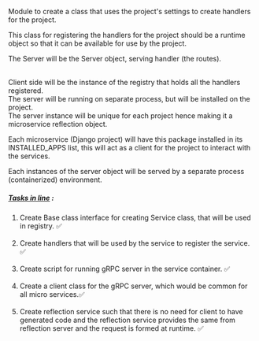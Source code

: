 Module to create a class that uses the project's settings to create handlers for the project.

This class for registering the handlers for the project should be a runtime object so that it can be available for
use by the project.

The Server will be the Server object, serving handler (the routes).

<br>Client side will be the instance of the registry that holds all the handlers registered.
<br>The server will be running on separate process, but will be installed on the project.
<br>The server instance will be unique for each project hence making it a microservice reflection object.

Each microservice  (Django project) will have this package installed in its INSTALLED_APPS list, this will  act as a client
for the project to interact with the services.

Each instances of the server object will be served by a separate process (containerized) environment.

<h5>
<u>Tasks in line</u> :
</h5>

1. Create Base class interface for creating Service class, that will be used in registry. ✅
<br><br>
2. Create handlers that will be used by the service to register the service. ✅
<br><br>
3. Create script for running gRPC server in the service container. ✅
<br><br>
4. Create a client class for the gRPC server, which would be common for all micro services.✅
<br><br>
5. Create reflection service such that there is no need for client to have generated code and the reflection service provides the same from reflection server and the request is formed at runtime. ✅

